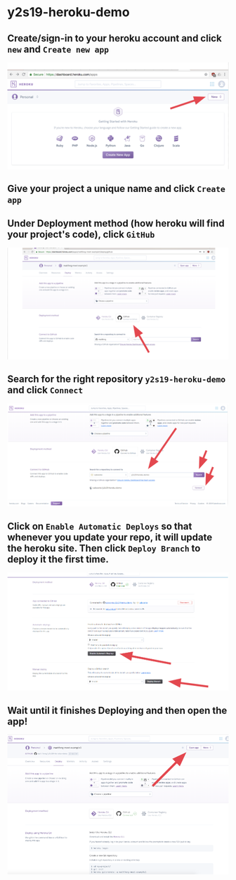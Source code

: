 # y2s19-heroku-demo

## Create/sign-in to your heroku account and click `new` and `Create new app`
![Heroku](heroku1.png)<br />
## Give your project a unique name and click `Create app`
## Under Deployment method (how heroku will find your project's code), click `GitHub`
![Heroku](heroku2.png)<br />
## Search for the right repository `y2s19-heroku-demo` and click `Connect`
![Heroku](heroku3.png)<br />
## Click on `Enable Automatic Deploys` so that whenever you update your repo, it will update the heroku site. Then click `Deploy Branch` to deploy it the first time.
![Heroku](heroku4.png)<br />
## Wait until it finishes Deploying and then open the app!
![Heroku](heroku5.png)<br />